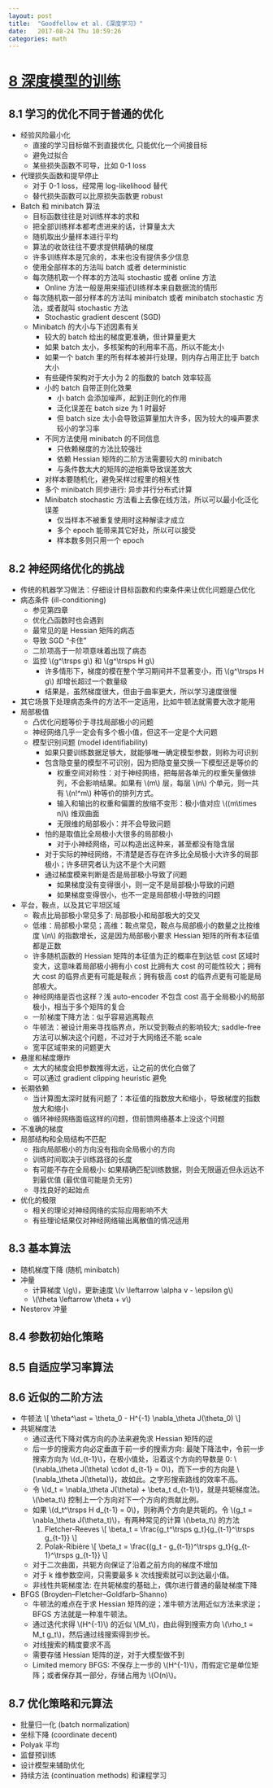 ```yaml
---
layout: post
title:  "Goodfellow et al.《深度学习》"
date:   2017-08-24 Thu 10:59:26
categories: math
---
```


<div hidden>
\(
\newcommand\trsps{\mathsf{T}}
\)
</div>

# [8 深度模型的训练](http://www.deeplearningbook.org/contents/optimization.html)

## 8.1 学习的优化不同于普通的优化

- 经验风险最小化
  - 直接的学习目标做不到直接优化, 只能优化一个间接目标
  - 避免过拟合
  - 某些损失函数不可导，比如 0-1 loss
- 代理损失函数和提早停止
  - 对于 0-1 loss，经常用 log-likelihood 替代
  - 替代损失函数可以比原损失函数更 robust
- Batch 和 minibatch 算法
  - 目标函数往往是对训练样本的求和
  - 把全部训练样本都考虑进来的话，计算量太大
  - 随机取出少量样本进行平均
  - 算法的收敛往往不要求提供精确的梯度
  - 许多训练样本是冗余的，本来也没有提供多少信息
  - 使用全部样本的方法叫 batch 或者 deterministic
  - 每次随机取一个样本的方法叫 stochastic 或者 online 方法
    - Online 方法一般是用来描述训练样本来自数据流的情形
  - 每次随机取一部分样本的方法叫 minibatch 或者 minibatch stochastic 方法，或者就叫 stochastic 方法
    - Stochastic gradient descent (SGD)
  - Minibatch 的大小与下述因素有关
    - 较大的 batch 给出的梯度更准确，但计算量更大
    - 如果 batch 太小，多核架构的利用率不高，所以不能太小
    - 如果一个 batch 里的所有样本被并行处理，则内存占用正比于 batch 大小
    - 有些硬件架构对于大小为 2 的指数的 batch 效率较高
    - 小的 batch 自带正则化效果
      - 小 batch 会添加噪声，起到正则化的作用
      - 泛化误差在 batch size 为 1 时最好
      - 但 batch size 太小会导致运算量加大许多，因为较大的噪声要求较小的学习率
    - 不同方法使用 minibatch 的不同信息
      - 只依赖梯度的方法比较强壮
      - 依赖 Hessian 矩阵的二阶方法需要较大的 minibatch
      - 与条件数太大的矩阵的逆相乘导致误差放大
    - 对样本要随机化，避免采样过程里的相关性
    - 多个 minibatch 同步进行: 异步并行分布式计算
    - Minibatch stochastic 方法看上去像在线方法，所以可以最小化泛化误差
      - 仅当样本不被重复使用时这种解读才成立
      - 多个 epoch 能带来其它好处，所以可以接受
      - 样本数多则只用一个 epoch

## 8.2 神经网络优化的挑战

<p>
  <ul>
    <li> 传统的机器学习做法：仔细设计目标函数和约束条件来让优化问题是凸优化</li>
    <li> 病态条件 (ill-conditioning)
      <ul>
        <li> 参见第四章</li>
        <li> 优化凸函数时也会遇到</li>
        <li> 最常见的是 Hessian 矩阵的病态</li>
        <li> 导致 SGD “卡住”</li>
        <li> 二阶项高于一阶项意味着出现了病态</li>
        <li>监控 \(g^\trsps g\) 和 \(g^\trsps H g\)
          <ul>
            <li>许多情形下，梯度的模在整个学习期间并不显著变小，而 \(g^\trsps H g\) 却增长超过一个数量级</li>
            <li>结果是，虽然梯度很大，但由于曲率更大，所以学习速度很慢</li>
          </ul>
          </li>
      </ul>
      </li>
    <li> 其它场景下处理病态条件的方法不一定适用，比如牛顿法就需要大改才能用</li>
    <li> 局部极值
      <ul>
        <li>凸优化问题等价于寻找局部极小的问题</li>
        <li>神经网络几乎一定会有多个极小值，但这不一定是个大问题</li>
        <li>模型识别问题 (model identifiability)
          <ul>
            <li>如果只要训练数据足够大，就能够唯一确定模型参数，则称为可识别</li>
            <li>包含隐变量的模型不可识别，因为把隐变量交换一下模型还是等价的
            <ul>
              <li>权重空间对称性：对于神经网络，把每层各单元的权重矢量做排列，不会影响结果。如果有 \(m\) 层，每层 \(n\) 个单元，则一共有 \(n!^m\) 种等价的排列方式。</li>
              <li>输入和输出的权重和偏置的放缩不变形：极小值对应 \((m\times n)\) 维双曲面</li>
              <li>无限维的局部极小：并不会导致问题</li>
            </ul>
            </li>
          <li>怕的是取值比全局极小大很多的局部极小<ul><li>对于小神经网络，可以构造出这种来，甚至都没有隐含层</li></ul></li>
          <li>对于实际的神经网络，不清楚是否存在许多比全局极小大许多的局部极小；许多研究者认为这不是个大问题</li>
          <li>通过梯度模来判断是否是局部极小导致了问题
            <ul>
              <li>如果梯度没有变得很小，则一定不是局部极小导致的问题</li>
              <li>如果梯度变得很小，也不一定是局部极小导致的问题</li>
              </ul></li>
          </ul>
        </li>
      </ul>
      </li>
    <li> 平台，鞍点，以及其它平坦区域
      <ul>
        <li>鞍点比局部极小常见多了: 局部极小和局部极大的交叉</li>
        <li>低维：局部极小常见；高维：鞍点常见，鞍点与局部极小的数量之比按维度 \(n\) 的指数增长，这是因为局部极小要求 Hessian 矩阵的所有本征值都是正数</li>
        <li>许多随机函数的 Hessian 矩阵的本征值为正的概率在到达低 cost 区域时变大，这意味着局部极小拥有小 cost 比拥有大 cost 的可能性较大；拥有大 cost 的临界点更有可能是鞍点；拥有极高 cost 的临界点更有可能是局部极大。</li>
        <li>神经网络是否也这样？浅 auto-encoder 不包含 cost 高于全局极小的局部极小，相当于多个矩阵的复合</li>
        <li>一阶梯度下降方法：似乎容易逃离鞍点</li>
        <li>牛顿法：被设计用来寻找临界点，所以受到鞍点的影响较大; saddle-free 方法可以解决这个问题，不过对于大网络还不能 scale</li>
        <li>宽平区域带来的问题更大</li>
      </ul>
    </li>
    <li> 悬崖和梯度爆炸
      <ul>
        <li>太大的梯度会把参数推得太远，让之前的优化白做了</li>
        <li>可以通过 gradient clipping heuristic 避免</li>
      </ul>
    </li>
    <li> 长期依赖
      <ul>
        <li>当计算图太深时就有问题了：本征值的指数放大和缩小，导致梯度的指数放大和缩小</li>
        <li>循环神经网络面临这样的问题，但前馈网络基本上没这个问题</li>
      </ul>
    </li>
    <li> 不准确的梯度</li>
    <li>局部结构和全局结构不匹配
      <ul>
        <li>指向局部极小的方向没有指向全局极小的方向</li>
        <li>训练时间取决于训练路径的长度</li>
        <li>有可能不存在全局极小: 如果精确匹配训练数据，则会无限逼近但永远达不到最优值 (最优值可能是负无穷)</li>
        <li>寻找良好的起始点</li>
      </ul>
    </li>
    <li> 优化的极限
      <ul>
        <li>相关的理论对神经网络的实际应用影响不大</li>
        <li>有些理论结果仅对神经网络输出离散值的情况适用</li>
      </ul>
    </li>
  </ul>
</p>

## 8.3 基本算法

<ul>
  <li>
    随机梯度下降 (随机 minibatch)
  </li>
  <li>
    冲量
    <ul>
      <li>
        计算梯度 \(g\)，更新速度 \(v \leftarrow \alpha v - \epsilon g\)
      </li>
      <li>
        \(\theta \leftarrow \theta + v\)
      </li>
    </ul>
  </li>
  <li>
    Nesterov 冲量
  </li>
</ul>

## 8.4 参数初始化策略

## 8.5 自适应学习率算法

## 8.6 近似的二阶方法

<ul>
  <li>
    牛顿法
    \[
      \theta^\ast = \theta_0 - H^{-1} \nabla_\theta J(\theta_0)
    \]
  </li>
  <li>
    共轭梯度法
    <ul>
      <li>
        通过迭代下降对偶方向的办法来避免求 Hessian 矩阵的逆
      </li>
      <li>
        后一步的搜索方向必定垂直于前一步的搜索方向:
        最陡下降法中，令前一步搜索方向为 \(d_{t-1}\)，在极小值处，沿着这个方向的导数是 0: \(\nabla_\theta J(\theta) \cdot d_{t-1} = 0\)，而下一步的方向是 \(\nabla_\theta J(\theta)\)，故如此。之字形搜索路线的效率不高。
      </li>
      <li>
        令 \(d_t = \nabla_\theta J(\theta) + \beta_t d_{t-1}\)，就是共轭梯度法。\(\beta_t\) 控制上一个方向对下一个方向的贡献比例。
      </li>
      <li>
        如果 \(d_t^\trsps H d_{t-1} = 0\)，则称两个方向是共轭的。令 \(g_t = \nabla_\theta J(\theta_t)\)，有两种常见的计算 \(\beta_t\) 的方法
        <ol>
          <li> Fletcher-Reeves
            \[
              \beta_t = \frac{g_t^\trsps g_t}{g_{t-1}^\trsps g_{t-1}}
            \]
          </li>
          <li> Polak-Ribière
            \[
              \beta_t = \frac{(g_t - g_{t-1})^\trsps g_t}{g_{t-1}^\trsps g_{t-1}}
            \]
          </li>
        </ol>
      </li>
      <li>
        对于二次曲面，共轭方向保证了沿着之前方向的梯度不增加
      </li>
      <li>
        对于 k 维参数空间，只需要最多 k 次线搜索就可以到达最小值。
      </li>
      <li>
        非线性共轭梯度法: 在共轭梯度的基础上，偶尔进行普通的最陡梯度下降
      </li>
    </ul>
  </li>
  <li>
    BFGS (Broyden–Fletcher–Goldfarb–Shanno)
    <ul>
      <li>
        牛顿法的难点在于求 Hessian 矩阵的逆；准牛顿方法用近似方法来求逆；BFGS 方法就是一种准牛顿法。
      </li>
      <li>
        通过迭代求得 \(H^{-1}\) 的近似 \(M_t\)，由此得到搜索方向 \(\rho_t = M_t g_t\)，然后通过线搜索得到步长。
      </li>
      <li>
        对线搜索的精度要求不高
      </li>
      <li>
        需要存储 Hessian 矩阵的逆，对于大模型做不到
      </li>
      <li>
        Limited memory BFGS: 不保存上一步的 \(H^{-1}\)，而假定它是单位矩阵；或者保存其一部分，存储占用为 \(O(n)\)。
      </li>
    </ul>
  </li>
</ul>

## 8.7 优化策略和元算法

<ul>
  <li>
    批量归一化 (batch normalization)
  </li>
  <li>
    坐标下降 (coordinate decent)
  </li>
  <li>
    Polyak 平均
  </li>
  <li>
    监督预训练
  </li>
  <li>
    设计模型来辅助优化
  </li>
  <li>
    持续方法 (continuation methods) 和课程学习
  </li>
</ul>


